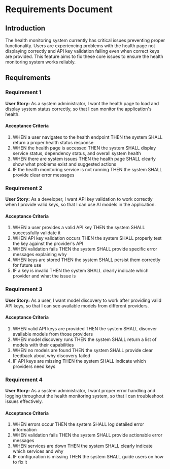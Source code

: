 # Requirements Document

## Introduction

The health monitoring system currently has critical issues preventing proper functionality. Users are experiencing problems with the health page not displaying correctly and API key validation failing even when correct keys are provided. This feature aims to fix these core issues to ensure the health monitoring system works reliably.

## Requirements

### Requirement 1

**User Story:** As a system administrator, I want the health page to load and display system status correctly, so that I can monitor the application's health.

#### Acceptance Criteria

1. WHEN a user navigates to the health endpoint THEN the system SHALL return a proper health status response
2. WHEN the health page is accessed THEN the system SHALL display service status, dependency status, and overall system health
3. WHEN there are system issues THEN the health page SHALL clearly show what problems exist and suggested actions
4. IF the health monitoring service is not running THEN the system SHALL provide clear error messages

### Requirement 2

**User Story:** As a developer, I want API key validation to work correctly when I provide valid keys, so that I can use AI models in the application.

#### Acceptance Criteria

1. WHEN a user provides a valid API key THEN the system SHALL successfully validate it
2. WHEN API key validation occurs THEN the system SHALL properly test the key against the provider's API
3. WHEN validation fails THEN the system SHALL provide specific error messages explaining why
4. WHEN keys are stored THEN the system SHALL persist them correctly for future use
5. IF a key is invalid THEN the system SHALL clearly indicate which provider and what the issue is

### Requirement 3

**User Story:** As a user, I want model discovery to work after providing valid API keys, so that I can see available models from different providers.

#### Acceptance Criteria

1. WHEN valid API keys are provided THEN the system SHALL discover available models from those providers
2. WHEN model discovery runs THEN the system SHALL return a list of models with their capabilities
3. WHEN no models are found THEN the system SHALL provide clear feedback about why discovery failed
4. IF API keys are missing THEN the system SHALL indicate which providers need keys

### Requirement 4

**User Story:** As a system administrator, I want proper error handling and logging throughout the health monitoring system, so that I can troubleshoot issues effectively.

#### Acceptance Criteria

1. WHEN errors occur THEN the system SHALL log detailed error information
2. WHEN validation fails THEN the system SHALL provide actionable error messages
3. WHEN services are down THEN the system SHALL clearly indicate which services and why
4. IF configuration is missing THEN the system SHALL guide users on how to fix it